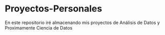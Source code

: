 # Proyectos-Personales
En este repositorio iré almacenando mis proyectos de Análisis de Datos y Proximamente Ciencia de Datos
